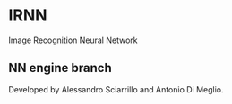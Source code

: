 # IRNN
Image Recognition Neural Network
## NN engine branch
Developed by Alessandro Sciarrillo and Antonio Di Meglio.
